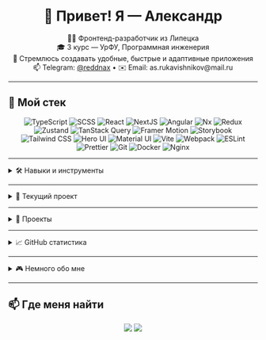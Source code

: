 <h1 align="center">👋 Привет! Я — Александр</h1>

<p align="center">
  🧑‍💻 Фронтенд-разработчик из Липецка<br />
  🎓 3 курс — УрФУ, Программная инженерия <br />
  🚀 Стремлюсь создавать удобные, быстрые и адаптивные приложения <br />
  📫 Telegram: <a href="https://t.me/reddnax">@reddnax</a> • ✉️ Email: as.rukavishnikov@mail.ru <br />
</p>

---

## 🧰 Мой стек

<p align="center">
  <!-- Языки -->
  <img alt="TypeScript" src="https://img.shields.io/badge/-TypeScript-3178C6?style=for-the-badge&logo=typescript&logoColor=white" />
  <img alt="SCSS" src="https://img.shields.io/badge/-SCSS-CC6699?style=for-the-badge&logo=sass&logoColor=white" />

  <!-- Фреймворки -->
  <img alt="React" src="https://img.shields.io/badge/-React-61DAFB?style=for-the-badge&logo=react&logoColor=black" />
  <img alt="NextJS" src="https://img.shields.io/badge/-Next.js-000000?style=for-the-badge&logo=nextdotjs&logoColor=white" />
  <img alt="Angular" src="https://img.shields.io/badge/-Angular-DD0031?style=for-the-badge&logo=angular&logoColor=white" />
  <img alt="Nx" src="https://img.shields.io/badge/-Nx-143055?style=for-the-badge&logo=nrwl&logoColor=white" />

  <!-- Библиотеки -->
  <img alt="Redux" src="https://img.shields.io/badge/-Redux-764ABC?style=for-the-badge&logo=redux&logoColor=white" />
  <img alt="Zustand" src="https://img.shields.io/badge/-Zustand-000000?style=for-the-badge&logo=zustand&logoColor=white" />
  <img alt="TanStack Query" src="https://img.shields.io/badge/-React%20Query-FF4154?style=for-the-badge&logo=reactquery&logoColor=white" />
  <img alt="Framer Motion" src="https://img.shields.io/badge/-Framer%20Motion-EF4C5C?style=for-the-badge&logo=framer&logoColor=white" />
  <img alt="Storybook" src="https://img.shields.io/badge/-Storybook-FF4785?style=for-the-badge&logo=storybook&logoColor=white" />

  <!-- UI / Стайл -->
  <img alt="Tailwind CSS" src="https://img.shields.io/badge/-Tailwind-06B6D4?style=for-the-badge&logo=tailwindcss&logoColor=white" />
  <img alt="Hero UI" src="https://img.shields.io/badge/-Hero%20UI-000000?style=for-the-badge&logo=heroui&logoColor=white" />
  <img alt="Material UI" src="https://img.shields.io/badge/-Material--UI-007FFF?style=for-the-badge&logo=mui&logoColor=white" />

  <!-- Dev Tools -->
  <img alt="Vite" src="https://img.shields.io/badge/-Vite-646CFF?style=for-the-badge&logo=vite&logoColor=white" />
  <img alt="Webpack" src="https://img.shields.io/badge/-Webpack-8DD6F9?style=for-the-badge&logo=webpack&logoColor=black" />
  <img alt="ESLint" src="https://img.shields.io/badge/-ESLint-4B32C3?style=for-the-badge&logo=eslint&logoColor=white" />
  <img alt="Prettier" src="https://img.shields.io/badge/-Prettier-F7B93E?style=for-the-badge&logo=prettier&logoColor=black" />
  <img alt="Git" src="https://img.shields.io/badge/-Git-F05032?style=for-the-badge&logo=git&logoColor=white" />

  <!-- CI / Docker -->
  <img alt="Docker" src="https://img.shields.io/badge/-Docker-2496ED?style=for-the-badge&logo=docker&logoColor=white" />
  <img alt="Nginx" src="https://img.shields.io/badge/-Nginx-009639?style=for-the-badge&logo=nginx&logoColor=white" />
</p>

---

<details>
<summary>🛠 Навыки и инструменты</summary>

### ⚛️ Фреймворки
- **React**
- **Next.js** (SSR, ISR, App Router)
- **Angular** (NgRx, RxJS)
- **Firebase** (Auth, Realtime DB)
- **Nx** (Monorepo)

### 📦 Библиотеки
- **Redux Toolkit**, **Zustand**, **MobX**
- **React Hook Form**, **Zod**
- **TanStack Query (React Query)**, **RTK Query**
- **Axios**, **Framer Motion**
- **Material UI**, **Tailwind CSS**
- **Cypress**, **Playwright**
- **Jest**, **Testing Library**, **Vitest**

### 🌐 Работа с API и данными
- **REST API**
- **WebSocket**

### ⚙️ Инфраструктура и DevOps
- **Git**, **GitHub/GitLab**
- **Docker**, **Docker Compose**
- **Nginx**, **CI/CD** (Vercel, GitLab CI/CD)

### 🛠 Инструменты разработчика
- **ESLint**, **Prettier**
- **Postman**
- **Vite**, **Webpack**

### 📱 Верстка и дизайн
- **Адаптивная верстка**, **Mobie-first разработка**  
- **Кроссбраузерная совместимость**
- **Методология БЭМ**, **Flexbox**, **CSS Grid**

</details>

---

<details>
<summary>🧪 Текущий проект</summary>

### 🧩 Реферальная система  
> **NX Monorepo**, **React 19**, **Vite**, **Tailwind CSS**, **Hero UI**,  
> **Storybook**, **JWT Auth**, **REST API**

- 🔧 Разработка *отдельных* интерфейсов: **мобильной версии**, **десктопа** и **панели администратора**
- 🎨 Работа над **сложной UI-системой** с множеством **анимаций**, **состояний**, **тем**
- 🧱 Использование **монорепозитория (Nx)** для масштабируемости и разделения логики
- 🧪 Разработка **дизайн-системы в Storybook** для удобства командной работы
- 🔐 Авторизация с помощью **JWT**
- 💬 Реализация реферальных деревьев и визуализация прогресса

> ⚠️ **Проект содержит конфиденциальную информацию и пока не доступен публично.**
</details>

---

<details>
<summary>🚀 Проекты</summary>

### 🍽 [Bistro Scout](https://bistro-scout.vercel.app) — сервис бронирования столиков в ресторанах  
> Next.js, NextAuth, SSR/ISR, Yandex Maps, Framer Motion

- Модальные окна через перехватывающие роуты  
- Бронирование в реальном времени  
- Кастомные фильтры, SSR-оптимизация  

---

### 🧥 [Warpoint Merch Shop](https://unit-hack.vercel.app) — онлайн-магазин мерча  
> Next.js, Zustand

- Баллы за интерактив на сайте  
- CRUD для товаров  
- Деплой на Vercel  
- Упор на дизайн  

---

### 🐺 [Бизнес Волчонок](https://github.com/Reddnaxx/business-wolf) — образовательная платформа для детей  
> React, Redux Toolkit, Framer Motion

- Лекции в виде чатов с маскотом  
- Тестирование знаний  
- Награды и бонусы  

</details>

---

<details>
<summary>📈 GitHub статистика</summary>

<p align="center">
  <img src="https://github-readme-stats.vercel.app/api?username=Reddnaxx&show_icons=true&theme=tokyonight&custom_title=Моя%20GitHub%20Статистика" alt="GitHub stats" />
  <br />
  <img src="https://github-readme-stats.vercel.app/api/top-langs/?username=Reddnaxx&layout=compact&theme=tokyonight" alt="Top langs" />
</p>

</details>

---

<details>
<summary>🎮 Немного обо мне</summary>

- 🎓 Учусь в УрФУ, 3 курс «Программная инженерия»  
- 💡 Умею организовывать процессы  
- 🤝 Работаю в команде, открыт к новым идеям  
- 🎲 Люблю компьютерные и настольные игры  
- 📚 Постоянно развиваюсь и изучаю новые технологии  

</details>

---

## 📫 Где меня найти

<p align="center">
  <a href="https://t.me/reddnax" target="_blank"><img src="https://img.shields.io/badge/Telegram-26A5E4?style=for-the-badge&logo=telegram&logoColor=white"/></a>
  <a href="mailto:as.rukavishnikov@mail.ru" target="_blank"><img src="https://img.shields.io/badge/Email-D14836?style=for-the-badge&logo=gmail&logoColor=white"/></a>
</p>

